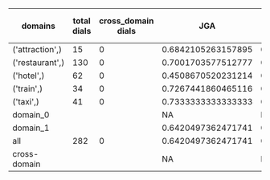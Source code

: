 | domains         |   total dials |   cross_domain dials | JGA                | RSA                | TA                 | CDTA   |   total turns |   cross-domain turns |
|-----------------|---------------|----------------------|--------------------|--------------------|--------------------|--------|---------------|----------------------|
| ('attraction',) |            15 |                    0 | 0.6842105263157895 | 0.8801169590643272 | 0.8421052631578947 | NA     |            57 |                    0 |
| ('restaurant',) |           130 |                    0 | 0.7001703577512777 | 0.9138990638990627 | 0.7989778534923339 | NA     |           587 |                    0 |
| ('hotel',)      |            62 |                    0 | 0.4508670520231214 | 0.8205567057740971 | 0.6242774566473989 | NA     |           346 |                    0 |
| ('train',)      |            34 |                    0 | 0.7267441860465116 | 0.9071992110453647 | 0.8372093023255814 | NA     |           172 |                    0 |
| ('taxi',)       |            41 |                    0 | 0.7333333333333333 | 0.8694968553459118 | 0.8303030303030303 | NA     |           165 |                    0 |
| domain_0        |               |                      | NA                 | NA                 | NA                 | NA     |             0 |                    0 |
| domain_1        |               |                      | 0.6420497362471741 | 0.88171585490977   | 0.7641296156744537 | NA     |          1327 |                    0 |
| all             |           282 |                    0 | 0.6420497362471741 | 0.88171585490977   | 0.7641296156744537 | NA     |          1327 |                    0 |
| cross-domain    |               |                      | NA                 | NA                 | NA                 | NA     |             0 |                    0 |
